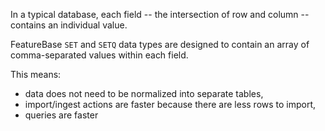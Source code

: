In a typical database, each field -- the intersection of row and column -- contains an individual value.

FeatureBase `SET` and `SETQ` data types are designed to contain an array of comma-separated values within each field.

This means:
* data does not need to be normalized into separate tables,
* import/ingest actions are faster because there are less rows to import,
* queries are faster
